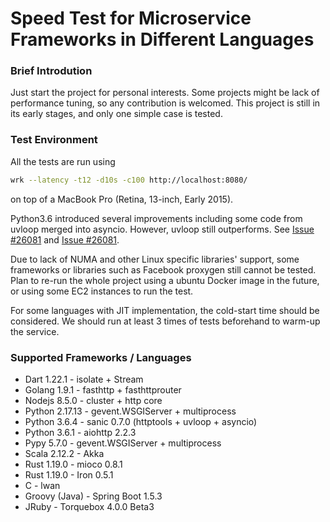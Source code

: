 # Speed Test for Microservice Frameworks in Different Languages

### Brief Introdution
Just start the project for personal interests.
Some projects might be lack of performance tuning, so any contribution is welcomed.
This project is still in its early stages, and only one simple case is tested.

### Test Environment
All the tests are run using
```bash
wrk --latency -t12 -d10s -c100 http://localhost:8080/
```
on top of a MacBook Pro (Retina, 13-inch, Early 2015).

Python3.6 introduced several improvements including some code from uvloop
merged into asyncio. However, uvloop still outperforms. See [Issue #26081](http://bugs.python.org/issue28544) and [Issue #26081](https://bugs.python.org/issue26081).

Due to lack of NUMA and other Linux specific libraries' support,
some frameworks or libraries such as Facebook proxygen still cannot be tested. Plan to re-run the whole project using a ubuntu Docker image in the future, or using some EC2 instances to run the test.

For some languages with JIT implementation, the cold-start time should be considered. We should run at least 3 times of tests beforehand to warm-up the service.

### Supported Frameworks / Languages
 * Dart 1.22.1 - isolate + Stream
 * Golang 1.9.1 - fasthttp + fasthttprouter
 * Nodejs 8.5.0 - cluster + http core
 * Python 2.17.13 - gevent.WSGIServer + multiprocess
 * Python 3.6.4 - sanic 0.7.0 (httptools + uvloop + asyncio)
 * Python 3.6.1 - aiohttp 2.2.3
 * Pypy 5.7.0 - gevent.WSGIServer + multiprocess
 * Scala 2.12.2 - Akka
 * Rust 1.19.0 - mioco 0.8.1
 * Rust 1.19.0 - Iron 0.5.1
 * C - lwan
 * Groovy (Java) - Spring Boot 1.5.3
 * JRuby - Torquebox 4.0.0 Beta3

